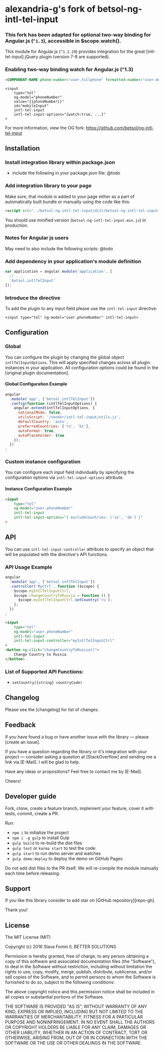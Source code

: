 # alexandria-g's fork of betsol-ng-intl-tel-input

### This fork has been adapted for optional two-way binding for Angular.js (`^1.3`), accessible in $scope.watch().

This module for Angular.js (`^1.2.29`) provides integration
for the great [intl-tel-input] jQuery plugin (version 7-8 are supported).

### Enabling two-way binding watch for Angular.js (^1.3)


```html
<COMPONENT-NAME phone-number="user.fullphone" formatted-number="user.mobile" country-code="user.dialcode" valid-number="user.validphone"></COMPONENT-NAME>
```

```component template html
<input
    type="tel"
    ng-model="phoneNumber"
    value="{{phoneNumber}}"
    id="mobileInput"
    intl-tel-input
    intl-tel-input-options="{watch:true, ...}"
>
```

For more information, view the OG fork:
https://github.com/betsol/ng-intl-tel-input

## Installation

### Install integration library within package.json

- include the following in your package.json file:
@todo


### Add integration library to your page

Make sure, that module is added to your page either as a part of automatically built bundle
or manually using the code like this:

``` html
<script src="../betsol-ng-intl-tel-input/dist/betsol-ng-intl-tel-input.js"></script>
```

You should use minified version (`betsol-ng-intl-tel-input.min.js`) in production.

### Notes for Angular js users

May need to also include the following scripts:
@todo


### Add dependency in your application's module definition

``` javascript
var application = angular.module('application', [
  // ...
  'betsol.intlTelInput'
]);
```

### Introduce the directive

To add the plugin to any input field please use the `intl-tel-input` directive:

`<input type="tel" ng-model="user.phoneNumber" intl-tel-input>`


## Configuration

### Global

You can configure the plugin by changing the global object `intlTelInputOptions`.
This will apply specified changes across all plugin instances in your application.
All configuration options could be found in the [original plugin documentation].

#### Global Configuration Example

```javascript
angular
  .module('app', ['betsol.intlTelInput'])
  .config(function (intlTelInputOptions) {
    angular.extend(intlTelInputOptions, {
      nationalMode: false,
      utilsScript: '/vendor/intl-tel-input/utils.js',
      defaultCountry: 'auto',
      preferredCountries: ['ru', 'kz'],
      autoFormat: true,
      autoPlaceholder: true
    });
  })
;
```

### Custom instance configuration

You can configure each input field individually by
specifying the configuration options via `intl-tel-input-options` attribute.

#### Instance Configuration Example

```html
<input
    type="tel"
    ng-model="user.phoneNumber"
    intl-tel-input
    intl-tel-input-options="{ excludeCountries: ['us', 'de'] }"
>
```

## API

You can use `intl-tel-input-controller` attribute to specify an object
that will be populated with the directive's API functions.

### API Usage Example

```javascript
angular
  .module('app', ['betsol.intlTelInput'])
  .controller('MyCtrl', function ($scope) {
    $scope.myIntlTelInputCtrl;
    $scope.changeCountryToRussia = function () {
      $scope.myIntlTelInputCtrl.setCountry('ru');
    };
  })
;
```

```html
<input
    type="tel"
    ng-model="user.phoneNumber"
    intl-tel-input
    intl-tel-input-controller="myIntlTelInputCtrl"
>
<button ng-click="changeCountryToRussia()">
    Change Country to Russia
</button>
```


### List of Supported API Functions:

- `setCountry({string} countryCode)`

## Changelog

Please see the [changelog] for list of changes.


## Feedback

If you have found a bug or have another issue with the library —
please [create an issue].

If you have a question regarding the library or it's integration with your project —
consider asking a question at [StackOverflow] and sending me a
link via [E-Mail]. I will be glad to help.

Have any ideas or propositions? Feel free to contact me by [E-Mail].

Cheers!


## Developer guide

Fork, clone, create a feature branch, implement your feature, cover it with tests, commit, create a PR.

Run:

- `npm i` to initialize the project
- `npm i -g gulp` to install Gulp
- `gulp build` to re-build the dist files
- `gulp test` or `karma start` to test the code
- `gulp start` to run demo server and watches
- `gulp demo:deploy` to deploy the demo on GitHub Pages

Do not add dist files to the PR itself.
We will re-compile the module manually each time before releasing.


## Support

If you like this library consider to add star on [GitHub repository][repo-gh].

Thank you!


## License

The MIT License (MIT)

Copyright (c) 2016 Slava Fomin II, BETTER SOLUTIONS

Permission is hereby granted, free of charge, to any person obtaining a copy
of this software and associated documentation files (the "Software"), to deal
in the Software without restriction, including without limitation the rights
to use, copy, modify, merge, publish, distribute, sublicense, and/or sell
copies of the Software, and to permit persons to whom the Software is
furnished to do so, subject to the following conditions:

The above copyright notice and this permission notice shall be included in
all copies or substantial portions of the Software.

THE SOFTWARE IS PROVIDED "AS IS", WITHOUT WARRANTY OF ANY KIND, EXPRESS OR
IMPLIED, INCLUDING BUT NOT LIMITED TO THE WARRANTIES OF MERCHANTABILITY,
FITNESS FOR A PARTICULAR PURPOSE AND NONINFRINGEMENT. IN NO EVENT SHALL THE
AUTHORS OR COPYRIGHT HOLDERS BE LIABLE FOR ANY CLAIM, DAMAGES OR OTHER
LIABILITY, WHETHER IN AN ACTION OF CONTRACT, TORT OR OTHERWISE, ARISING FROM,
OUT OF OR IN CONNECTION WITH THE SOFTWARE OR THE USE OR OTHER DEALINGS IN
THE SOFTWARE.
